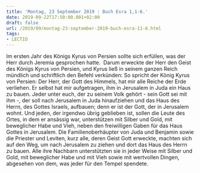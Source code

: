 ```yaml
---
title: 'Montag, 23 September 2019 : Buch Esra 1,1-6.'
date: 2019-09-22T17:50:00.001+02:00
draft: false
url: /2019/09/montag-23-september-2019-buch-esra-11-6.html
tags: 
- LECTIO
---
```


Im ersten Jahr des Königs Kyrus von Persien sollte sich erfüllen, was der Herr durch Jeremia gesprochen hatte.  Darum erweckte der Herr den Geist des Königs Kyrus von Persien, und Kyrus ließ in seinem ganzen Reich mündlich und schriftlich den Befehl verkünden: So spricht der König Kyrus von Persien: Der Herr, der Gott des Himmels, hat mir alle Reiche der Erde verliehen. Er selbst hat mir aufgetragen, ihm in Jerusalem in Juda ein Haus zu bauen. Jeder unter euch, der zu seinem Volk gehört - sein Gott sei mit ihm -, der soll nach Jerusalem in Juda hinaufziehen und das Haus des Herrn, des Gottes Israels, aufbauen; denn er ist der Gott, der in Jerusalem wohnt. Und jeden, der irgendwo übrig geblieben ist, sollen die Leute des Ortes, in dem er ansässig war, unterstützen mit Silber und Gold, mit beweglicher Habe und Vieh, neben den freiwilligen Gaben für das Haus Gottes in Jerusalem. Die Familienoberhäupter von Juda und Benjamin sowie die Priester und Leviten, kurz alle, deren Geist Gott erweckte, machten sich auf den Weg, um nach Jerusalem zu ziehen und dort das Haus des Herrn zu bauen. Alle ihre Nachbarn unterstützten sie in jeder Weise mit Silber und Gold, mit beweglicher Habe und mit Vieh sowie mit wertvollen Dingen, abgesehen von dem, was jeder für den Tempel spendete.